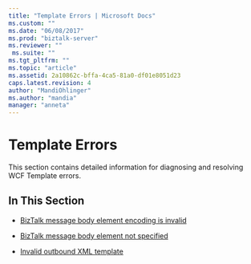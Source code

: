 ```yaml
---
title: "Template Errors | Microsoft Docs"
ms.custom: ""
ms.date: "06/08/2017"
ms.prod: "biztalk-server"
ms.reviewer: ""
 ms.suite: ""
ms.tgt_pltfrm: ""
ms.topic: "article"
ms.assetid: 2a10862c-bffa-4ca5-81a0-df01e8051d23
caps.latest.revision: 4
author: "MandiOhlinger"
ms.author: "mandia"
manager: "anneta"
---
```

# Template Errors
This section contains detailed information for diagnosing and resolving WCF Template errors.  
  
## In This Section  
  
-   [BizTalk message body element encoding is invalid](../core/biztalk-message-body-element-encoding-is-invalid.md)  
  
-   [BizTalk message body element not specified](../core/biztalk-message-body-element-not-specified.md)  
  
-   [Invalid outbound XML template](../core/invalid-outbound-xml-template.md)